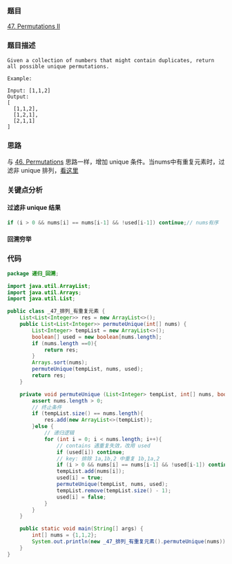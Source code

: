 ### 题目
[47. Permutations II](https://leetcode.com/problems/permutations-ii/)
### 题目描述
```
Given a collection of numbers that might contain duplicates, return all possible unique permutations.

Example:

Input: [1,1,2]
Output:
[
  [1,1,2],
  [1,2,1],
  [2,1,1]
]
```
### 思路
与 [46. Permutations](https://github.com/zhangbotong/LeetCode/blob/master/problems/6.%20Recursion-Backstracking/03-46.%20Permutations%20(%E6%8E%92%E5%88%97--%E5%9B%9E%E6%BA%AF%E3%80%81%E7%A9%B7%E4%B8%BE).md) 思路一样，增加 unique 条件。当nums中有重复元素时，过滤非 unique 排列，[看这里](https://www.youtube.com/watch?v=nYFd7VHKyWQ)

### 关键点分析
#### 过滤非 unique 结果
```java
if (i > 0 && nums[i] == nums[i-1] && !used[i-1]) continue;// nums有序
```

#### 回溯穷举

### 代码
```java
package 递归_回溯;

import java.util.ArrayList;
import java.util.Arrays;
import java.util.List;

public class _47_排列_有重复元素 {
    List<List<Integer>> res = new ArrayList<>();
    public List<List<Integer>> permuteUnique(int[] nums) {
        List<Integer> tempList = new ArrayList<>();
        boolean[] used = new boolean[nums.length];
        if (nums.length ==0){
            return res;
        }
        Arrays.sort(nums);
        permuteUnique(tempList, nums, used);
        return res;
    }

    private void permuteUnique (List<Integer> tempList, int[] nums, boolean[] used){
        assert nums.length > 0;
        // 终止条件
        if (tempList.size() == nums.length){
            res.add(new ArrayList<>(tempList));
        }else {
            // 递归逻辑
            for (int i = 0; i < nums.length; i++){
                // contains 遇重复失效，改用 used
                if (used[i]) continue;
                // key: 排除 1a,1b,2 中重复 1b,1a,2
                if (i > 0 && nums[i] == nums[i-1] && !used[i-1]) continue;
                tempList.add(nums[i]);
                used[i] = true;
                permuteUnique(tempList, nums, used);
                tempList.remove(tempList.size() - 1);
                used[i] = false;
            }
        }
    }

    public static void main(String[] args) {
        int[] nums = {1,1,2};
        System.out.println(new _47_排列_有重复元素().permuteUnique(nums));
    }
}
```